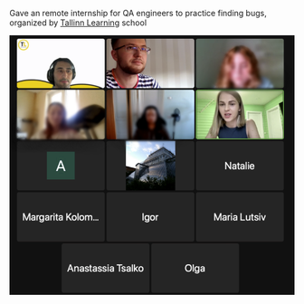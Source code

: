 Gave an remote internship for QA engineers to practice finding bugs, organized by [Tallinn Learning](https://www.tallinn-learning.ee/et) school

![](img/Screenshot%202024-07-10%20at%2022.38.24.png)

